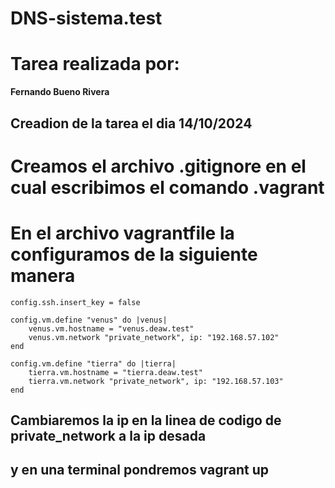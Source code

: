 # DNS-sistema.test

# Tarea realizada por:

**Fernando Bueno Rivera**

## Creadion de la tarea el dia 14/10/2024

# Creamos el archivo .gitignore en el cual escribimos el comando .vagrant

# En el archivo vagrantfile la configuramos de la siguiente manera

    config.ssh.insert_key = false

    config.vm.define "venus" do |venus|
        venus.vm.hostname = "venus.deaw.test"
        venus.vm.network "private_network", ip: "192.168.57.102"
    end

    config.vm.define "tierra" do |tierra|
        tierra.vm.hostname = "tierra.deaw.test"
        tierra.vm.network "private_network", ip: "192.168.57.103"
    end

## Cambiaremos la ip en la linea de codigo de private_network a la ip desada

## y en una terminal pondremos vagrant up